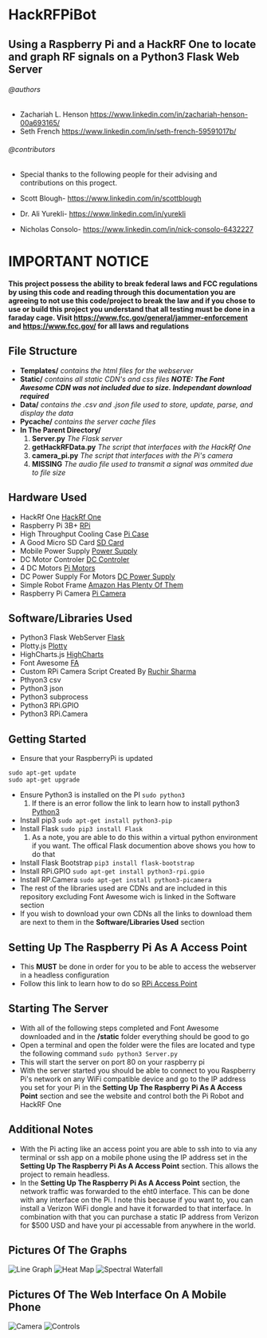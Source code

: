 # HackRFPiBot
## Using a Raspberry Pi and a HackRF One to locate and graph RF signals on a Python3 Flask Web Server 

###### @authors
- Zachariah L. Henson https://www.linkedin.com/in/zachariah-henson-00a693165/
- Seth French https://www.linkedin.com/in/seth-french-59591017b/

###### @contributors
- Special thanks to the following people for their advising and contributions on this progect.

- Scott Blough- https://www.linkedin.com/in/scottblough
- Dr. Ali Yurekli- https://www.linkedin.com/in/yurekli
- Nicholas Consolo- https://www.linkedin.com/in/nick-consolo-6432227

# IMPORTANT NOTICE
**This project possess the ability to break federal laws and FCC regulations by using this code and reading through this documentation you are agreeing to not use this code/project to break the law and if you chose to use or build this project you understand that all testing must be done in a faraday cage. Visit https://www.fcc.gov/general/jammer-enforcement and https://www.fcc.gov/ for all laws and regulations**

## File Structure
- **Templates/** _contains the html files for the webserver_
- **Static/** _contains all static CDN's and css files **NOTE: The Font Awesome CDN was not included due to size. Independant download required**_
- **Data/**  _contains the .csv and .json file used to store, update, parse, and display the data_
- **Pycache/** _contains the server cache files_
- **In The Parent Directory/**
  1. **Server.py** _The Flask server_
  2. **getHackRFData.py** _The script that interfaces with the HackRf One_
  3. **camera_pi.py** _The script that interfaces with the Pi's camera_
  4. **MISSING** _The audio file used to transmit a signal was ommited due to file size_


## Hardware Used
- HackRf One [HackRf One](https://www.amazon.com/Great-Scott-Gadgets-peripheral-transmission/dp/B01COVX464/ref=sr_1_1_sspa?crid=1FN4F7O1GJSJT&keywords=hackrf+one&qid=1556739808&s=gateway&sprefix=hackrf+one%2Caps%2C152&sr=8-1-spons&psc=1)
- Raspberry Pi 3B+ [RPi](https://www.amazon.com/ELEMENT-Element14-Raspberry-Pi-Motherboard/dp/B07BDR5PDW/ref=sr_1_3?crid=2ZMFKANCQR3DQ&keywords=raspberry+pi+3+b%2B&qid=1556739859&s=gateway&sprefix=raspb%2Caps%2C169&sr=8-3)
- High Throughput Cooling Case [Pi Case](https://www.amazon.com/Smraza-Raspberry-Heatsinks-Supply-Black-Clear/dp/B07BT65FT1/ref=sr_1_1_sspa?keywords=raspberry+pi+case&qid=1556740244&s=hi&sr=1-1-spons&psc=1)
- A Good Micro SD Card [SD Card](https://www.amazon.com/Samsung-MicroSD-Adapter-MB-ME32GA-AM/dp/B06XWN9Q99/ref=pd_bxgy_147_img_3/146-7873174-4246317?_encoding=UTF8&pd_rd_i=B06XWN9Q99&pd_rd_r=6bf70053-6c4a-11e9-b1cc-c9dd2e9ccfc7&pd_rd_w=m4afy&pd_rd_wg=A9Jjh&pf_rd_p=a2006322-0bc0-4db9-a08e-d168c18ce6f0&pf_rd_r=6K0DWW6HS49A8NQ5SAYV&psc=1&refRID=6K0DWW6HS49A8NQ5SAYV)
- Mobile Power Supply [Power Supply](https://www.amazon.com/Battery-Pack-Raspberry-4000mAh-Suction/dp/B07BSG7V3J/ref=sr_1_3?keywords=raspberry+pi+3+b%2B+power+pack&qid=1556740353&s=electronics&sr=1-3)
- DC Motor Controler [DC Controler](https://www.amazon.com/gp/product/B01M29YK5U/ref=ppx_yo_dt_b_asin_title_o09_s00?ie=UTF8&psc=1)
- 4 DC Motors [Pi Motors](https://www.amazon.com/gp/product/B01M29YK5U/ref=ppx_yo_dt_b_asin_title_o09_s00?ie=UTF8&psc=1)
- DC Power Supply For Motors [DC Power Supply](https://www.amazon.com/LAMPVPATH-Battery-Holder-Switch-Leads/dp/B076C7S2VN/ref=sr_1_6?keywords=dc+motor+power+supply+AA+batteries&qid=1556741377&s=gateway&sr=8-6)
- Simple Robot Frame [Amazon Has Plenty Of Them](https://www.amazon.com/)
- Raspberry Pi Camera [Pi Camera](https://www.amazon.com/Raspberry-Pi-Camera-Module-Megapixel/dp/B01ER2SKFS/ref=sr_1_3?crid=1QIIYT6VAP2VU&keywords=raspberry+pi+camera&qid=1556740642&s=electronics&sprefix=raspberry+pi+camer%2Celectronics%2C164&sr=1-3)

## Software/Libraries Used
- Python3 Flask WebServer [Flask](http://flask.pocoo.org/)
- Plotty.js [Plotty](https://plot.ly/javascript/)
- HighCharts.js [HighCharts](https://www.highcharts.com/)
- Font Awesome [FA](https://fontawesome.com/download)
- Custom RPi Camera Script Created By [Ruchir Sharma](https://www.hackster.io/ruchir1674/video-streaming-on-flask-server-using-rpi-ef3d75)
- Pthyon3 csv
- Python3 json
- Python3 subprocess
- Python3 RPi.GPIO
- Python3 RPi.Camera

## Getting Started
- Ensure that your RaspberryPi is updated
```
sudo apt-get update
sudo apt-get upgrade 
```
- Ensure Python3 is installed on the PI
``` sudo python3 ```
  1. If there is an error follow the link to learn how to install python3 [Python3](https://gist.github.com/dschep/24aa61672a2092246eaca2824400d37f)
- Install pip3 
``` sudo apt-get install python3-pip ```
- Install Flask
``` sudo pip3 install Flask ```
  1. As a note, you are able to do this within a virtual python environment if you want. The offical Flask documention above shows you how to do that
- Install Flask Bootstrap 
``` pip3 install flask-bootstrap ```
- Install RPi.GPIO 
``` sudo apt-get install python3-rpi.gpio ```
- Install RP.Camera 
``` sudo apt-get install python3-picamera ```
- The rest of the libraries used are CDNs and are included in this repository excluding Font Awesome wich is linked in the Software section
- If you wish to download your own CDNs all the links to download them are next to them in the **Software/Libraries Used** section

## Setting Up The Raspberry Pi As A Access Point
- This **MUST** be done in order for you to be able to access the webserver in a headless configuration
- Follow this link to learn how to do so [RPi Access Point](https://learn.sparkfun.com/tutorials/setting-up-a-raspberry-pi-3-as-an-access-point/all)

## Starting The Server
- With all of the following steps completed and Font Awesome downloaded and in the **/static** folder everything should be good to go
- Open a terminal and open the folder were the files are located and type the following command
``` sudo python3 Server.py ```
- This will start the server on port 80 on your raspberry pi 
- With the server started you should be able to connect to you Raspberry Pi's network on any WiFi compatible device and go to the IP address you set for your Pi in the **Setting Up The Raspberry Pi As A Access Point** section and see the website and control both the Pi Robot and HackRF One 

## Additional Notes
- With the Pi acting like an access point you are able to ssh into to via any terminal or ssh app on a mobile phone using the IP address set in the **Setting Up The Raspberry Pi As A Access Point** section. This allows the project to remain headless.
- In the **Setting Up The Raspberry Pi As A Access Point** section, the network traffic was forwarded to the eht0 interface. This can be done with any interface on the Pi. I note this because if you want to, you can install a Verizon WiFi dongle and have it forwarded to that interface. In combination with that you can purchase a static IP address from Verizon for $500 USD and have your pi accessable from anywhere in the world.

## Pictures Of The Graphs
![Line Graph](https://i.imgur.com/xOsTxzf.png)
![Heat Map](https://i.imgur.com/C5ddMpp.png)
![Spectral Waterfall](https://i.imgur.com/knLPOKP.png)

## Pictures Of The Web Interface On A Mobile Phone
![Camera](https://i.imgur.com/YzEN4vs.jpg)
![Controls](https://i.imgur.com/D5Iupth.jpg)
